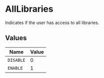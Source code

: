 # AllLibraries

Indicates if the user has access to all libraries.


## Values

| Name      | Value     |
| --------- | --------- |
| `DISABLE` | 0         |
| `ENABLE`  | 1         |